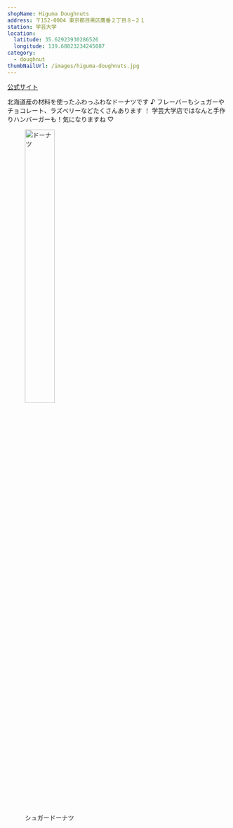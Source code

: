 ```yaml
---
shopName: Higuma Doughnuts
address: 〒152-0004 東京都目黒区鷹番２丁目８−２１
station: 学芸大学
location:
  latitude: 35.62923930286526
  longitude: 139.68823234245087
category:
  - doughnut
thumbNailUrl: /images/higuma-doughnuts.jpg
---
```


<a href="https://www.higuma.co/" target="_blank">公式サイト</a>

北海道産の材料を使ったふわっふわなドーナツです ♪ フレーバーもシュガーやチョコレート、ラズベリーなどたくさんあります ！
学芸大学店ではなんと手作りハンバーガーも！気になりますね ♡

<figure>
  <img width="40%" src="/images/higuma-doughnuts.jpg" alt="ドーナツ" />
  <figcaption>シュガードーナツ</figcaption>
</figure>
